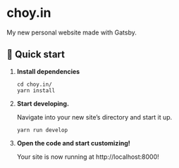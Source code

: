 # choy.in

My new personal website made with Gatsby.

## 🚀 Quick start

1.  **Install dependencies**

    ```shell
    cd choy.in/
    yarn install
    ```

2.  **Start developing.**

    Navigate into your new site’s directory and start it up.

    ```shell
    yarn run develop
    ```

3.  **Open the code and start customizing!**

    Your site is now running at http://localhost:8000!
